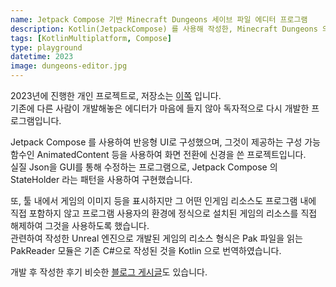 ```yaml
---
name: Jetpack Compose 기반 Minecraft Dungeons 세이브 파일 에디터 프로그램
description: Kotlin(JetpackCompose) 를 사용해 작성한, Minecraft Dungeons 의 세이브 데이터를 수정하는 프로그램을 개발했습니다.
tags: [KotlinMultiplatform, Compose]
type: playground
datetime: 2023
image: dungeons-editor.jpg
---
```


2023년에 진행한 개인 프로젝트로, 저장소는 [이쪽](https://github.com/hoonkun/DungeonsEditor) 입니다.  
기존에 다른 사람이 개발해놓은 에디터가 마음에 들지 않아 독자적으로 다시 개발한 프로그램입니다.  

Jetpack Compose 를 사용하여 반응형 UI로 구성했으며, 그것이 제공하는 구성 가능 함수인 AnimatedContent 등을 사용하여 화면 전환에 신경을 쓴 프로젝트입니다.  
실질 Json을 GUI를 통해 수정하는 프로그램으로, Jetpack Compose 의 StateHolder 라는 패턴을 사용하여 구현했습니다.  

또, 툴 내에서 게임의 이미지 등을 표시하지만 그 어떤 인게임 리소스도 프로그램 내에 직접 포함하지 않고 프로그램 사용자의 환경에 정식으로 설치된 게임의 리소스를 직접 해제하여 그것을 사용하도록 했습니다.  
관련하여 작성한 Unreal 엔진으로 개발된 게임의 리소스 형식은 Pak 파일을 읽는 PakReader 모듈은 기존 C#으로 작성된 것을 Kotlin 으로 번역하였습니다.  

개발 후 작성한 후기 비슷한 [블로그 게시글](/posts/retrieve/2023-06-12-dungeons-editor)도 있습니다.
